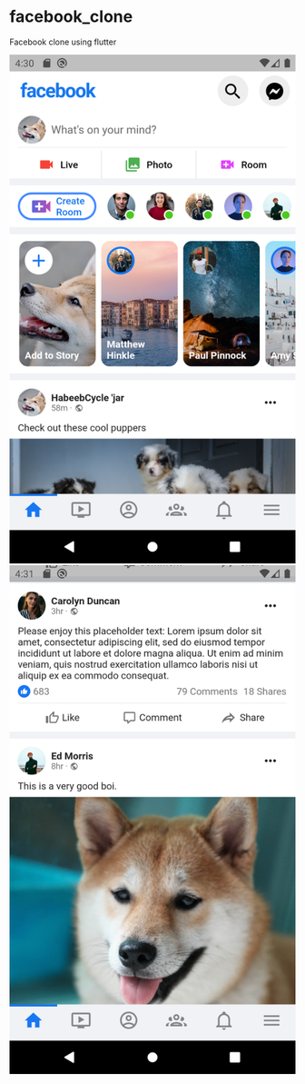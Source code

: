 # facebook_clone

Facebook clone using flutter

![Screenshot_1](screenshots/Screenshot_20221001_163046.png)
![Screenshot_2](screenshots/Screenshot_20221001_163157.png)